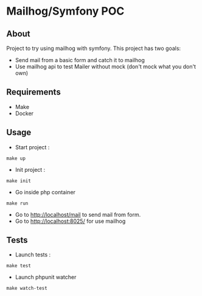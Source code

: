 # Mailhog/Symfony POC
## About
Project to try using mailhog with symfony.  This project has two goals:
- Send mail from a basic form and catch it to mailhog
- Use mailhog api to test Mailer without mock (don't mock what you don't own)
## Requirements
- Make 
- Docker
## Usage
- Start project :
```shell
make up
```
- Init project :
```shell
make init
```
- Go inside php container
```shell
make run
```
- Go to [http://localhost/mail](http://localhost/mail) to send mail from form.
- Go to [http://localhost:8025/](http://localhost:8025/) for use mailhog
## Tests
- Launch tests :
```shell
make test
```
- Launch phpunit watcher
```shell
make watch-test
```
  